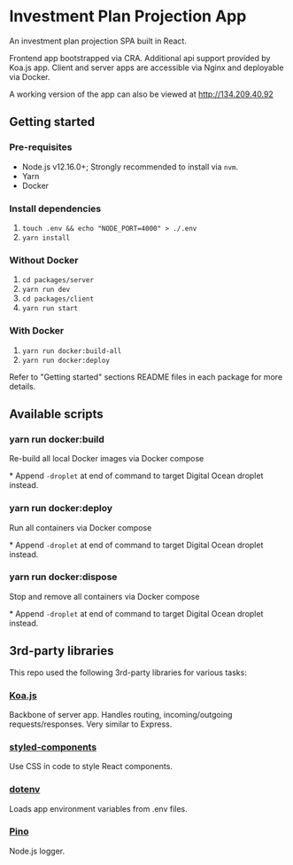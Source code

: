 # Investment Plan Projection App

An investment plan projection SPA built in React.

Frontend app bootstrapped via CRA. Additional api support provided by Koa.js app. Client and server apps are accessible via Nginx and deployable via Docker.

A working version of the app can also be viewed at http://134.209.40.92

## Getting started

### Pre-requisites

- Node.js v12.16.0+; Strongly recommended to install via `nvm`.
- Yarn
- Docker

### Install dependencies

1. `touch .env && echo "NODE_PORT=4000" > ./.env`
2. `yarn install`

### Without Docker

1. `cd packages/server`
2. `yarn run dev`
3. `cd packages/client`
4. `yarn run start`

### With Docker

1. `yarn run docker:build-all`
2. `yarn run docker:deploy`

Refer to "Getting started" sections README files in each package for more details.

## Available scripts

### yarn run docker:build

Re-build all local Docker images via Docker compose

\* Append `-droplet` at end of command to target Digital Ocean droplet instead.

### yarn run docker:deploy

Run all containers via Docker compose

\* Append `-droplet` at end of command to target Digital Ocean droplet instead.

### yarn run docker:dispose

Stop and remove all containers via Docker compose

\* Append `-droplet` at end of command to target Digital Ocean droplet instead.

## 3rd-party libraries

This repo used the following 3rd-party libraries for various tasks:

### [Koa.js](https://koajs.com/)

Backbone of server app. Handles routing, incoming/outgoing requests/responses. Very similar to Express.

### [styled-components](https://styled-components.com/)

Use CSS in code to style React components.

### [dotenv](https://github.com/motdotla/dotenv)

Loads app environment variables from .env files.

### [Pino](https://github.com/pinojs/pino)

Node.js logger.
